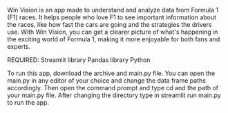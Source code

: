 Win Vision is an app made to understand and analyze data from Formula 1 (F1) races.
It helps people who love F1 to see important information about the races, like how fast the cars are going and the strategies the drivers use.
With Win Vision, you can get a clearer picture of what's happening in the exciting world of Formula 1, making it more enjoyable for both fans and experts.

REQUIRED: Streamlit library Pandas library Python

To run this app, download the archive and main.py file. You can open the main.py in any editor of your choice and change the data frame paths accordingly. Then open the command prompt and type cd and the path of your main.py file. After changing the directory type in streamlit run main.py to run the app.
